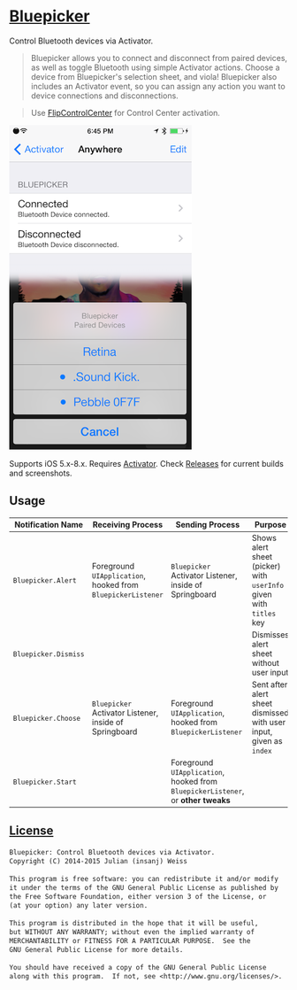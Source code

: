 # [Bluepicker](http://insanj.github.io/Bluepicker)

Control Bluetooth devices via Activator.

> Bluepicker allows you to connect and disconnect from paired devices, as well as toggle Bluetooth using simple Activator actions. Choose a device from Bluepicker's selection sheet, and viola! Bluepicker also includes an Activator event, so you can assign any action you want to device connections and disconnections. 

> Use [FlipControlCenter](http://moreinfo.thebigboss.org/moreinfo/depiction.php?file=flipcontrolcenterDp) for Control Center activation.

![ios 7 combined usage screenshot](screenie.png)

Supports iOS 5.x-8.x. Requires [Activator](http://rpetri.ch/cydia/activator/). Check [Releases](https://github.com/insanj/Bluepicker/releases) for current builds and screenshots.

## Usage

Notification Name | Receiving Process | Sending Process |  Purpose
---|---|---|---
`Bluepicker.Alert` | Foreground `UIApplication`, hooked from `BluepickerListener` | `Bluepicker` Activator Listener, inside of Springboard | Shows alert sheet (picker) with `userInfo` given with `titles` key
`Bluepicker.Dismiss` | | | Dismisses alert sheet without user input
`Bluepicker.Choose` | `Bluepicker` Activator Listener, inside of Springboard | Foreground `UIApplication`, hooked from `BluepickerListener` | Sent after alert sheet dismissed with user input, given as `index`
`Bluepicker.Start` |  | Foreground `UIApplication`, hooked from `BluepickerListener`, or **other tweaks**
	
## [License](LICENSE.md)

	Bluepicker: Control Bluetooth devices via Activator.
	Copyright (C) 2014-2015 Julian (insanj) Weiss
	
    This program is free software: you can redistribute it and/or modify
    it under the terms of the GNU General Public License as published by
    the Free Software Foundation, either version 3 of the License, or
    (at your option) any later version.

    This program is distributed in the hope that it will be useful,
    but WITHOUT ANY WARRANTY; without even the implied warranty of
    MERCHANTABILITY or FITNESS FOR A PARTICULAR PURPOSE.  See the
    GNU General Public License for more details.

    You should have received a copy of the GNU General Public License
    along with this program.  If not, see <http://www.gnu.org/licenses/>.

